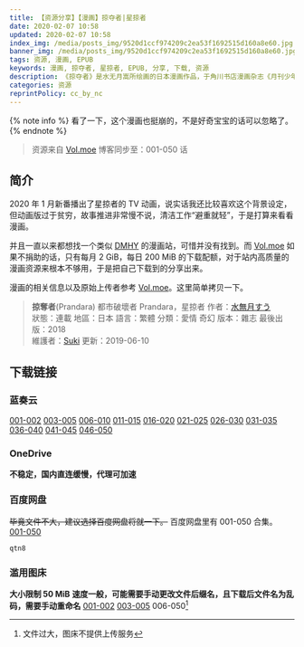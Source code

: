 ```yaml
---
title: 【资源分享】【漫画】掠夺者|星掠者
date: 2020-02-07 10:58
updated: 2020-02-07 10:58
index_img: /media/posts_img/9520d1ccf974209c2ea53f1692515d160a8e60.jpg
banner_img: /media/posts_img/9520d1ccf974209c2ea53f1692515d160a8e60.jpg
tags: 资源, 漫画, EPUB
keywords: 漫画, 掠夺者, 星掠者, EPUB, 分享, 下载, 资源
description: 《掠夺者》是水无月嵩所绘画的日本漫画作品，于角川书店漫画杂志《月刊少年 Ace》2014 年 12 月开始连载。
categories: 资源
reprintPolicy: cc_by_nc
---
```


{% note info %}
   看了一下，这个漫画也挺崩的，不是好奇宝宝的话可以忽略了。
{% endnote %}

> 资源来自 [Vol.moe][ori_link]
> 博客同步至：001-050 话

## 简介

2020 年 1 月新番播出了星掠者的 TV 动画，说实话我还比较喜欢这个背景设定，但动画版过于贫穷，故事推进非常慢不说，清洁工作“避重就轻”，于是打算来看看漫画。

并且一直以来都想找一个类似 [DMHY](https://share.dmhy.org) 的漫画站，可惜并没有找到。而 [Vol.moe](https://vol.moe) 如果不捐助的话，只有每月 2 GiB，每日 200 MiB 的下载配额，对于站内高质量的漫画资源来根本不够用，于是把自己下载到的分享出来。

漫画的相关信息以及原始上传者参考 [Vol.moe][ori_link]。这里简单拷贝一下。

> **掠奪者**(Prandara)  都市破壞者 Prandara，星掠者 
> 作者：[水無月すう](https://vol.moe/list/水無月すう/)　　　 
> 狀態：連載	地區：日本	語言：繁體	分類：愛情 奇幻 
> 版本：雜志	最後出版：2018	
> 維護者：[Suki](https://vol.moe/u/10000003/)  更新：2019-06-10 

## 下载链接

### 蓝奏云

[001-002](https://www.lanzous.com/i94h9va)
[003-005](https://www.lanzous.com/i94hgvc)
[006-010](https://www.lanzous.com/i94hcjg)
[011-015](https://www.lanzous.com/i94hecb)
[016-020](https://www.lanzous.com/i94hfte)
[021-025](https://www.lanzous.com/i961mpi)
[026-030](https://www.lanzous.com/i961nxc)
[031-035](https://www.lanzous.com/i961p0b)
[036-040](https://www.lanzous.com/i961q2j)
[041-045](https://www.lanzous.com/i96r7ze)
[046-050](https://www.lanzous.com/i96r9lc)

### OneDrive
**不稳定，国内直连缓慢，代理可加速**
### 百度网盘

~~毕竟文件不大，建议选择百度网盘将就一下。~~
百度网盘里有 001-050 合集。
[001-050](https://pan.baidu.com/s/13hL-Pxh72xHydvWQ4JBC9g)
```提取码
qtn8
```

### 滥用图床
**大小限制 50 MiB**
**速度一般，可能需要手动更改文件后缀名，且下载后文件名为乱码，需要手动重命名**
[001-002](https://img.vim-cn.com/87/ff339654e1787bf4b223ac96eceaa8c7d5a27f.epub)
[003-005](https://img.vim-cn.com/cf/c4940cc0b7043e9ef95f164768882c9224f865.epub)
006-050[^1]

[ori_link]:https://vol.moe/comic/53374.htm

[^1]:文件过大，图床不提供上传服务

